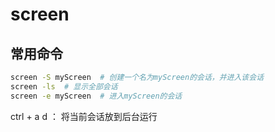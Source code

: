 # screen

## 常用命令

``` bash
screen -S myScreen  # 创建一个名为myScreen的会话，并进入该会话
screen -ls  # 显示全部会话
screen -e myScreen  # 进入myScreen的会话
```

ctrl + a d  ： 将当前会话放到后台运行